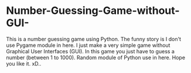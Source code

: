 # Number-Guessing-Game-without-GUI-
This is a number guessing game using Python. The funny story is I don't use Pygame module in here. I just make a very simple game without Graphical User Interfaces (GUI).  In this game you just have to guess a number (between 1 to 1000). Random module of Python use in here. Hope you like it. xD..
